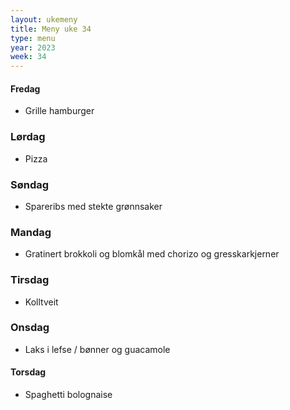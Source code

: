 ```yaml
---
layout: ukemeny
title: Meny uke 34
type: menu
year: 2023
week: 34
---
```


#### Fredag

- Grille hamburger

### Lørdag

- Pizza

### Søndag

- Spareribs med stekte grønnsaker

### Mandag

- Gratinert brokkoli og blomkål med chorizo og gresskarkjerner

### Tirsdag

- Kolltveit

### Onsdag

- Laks i lefse / bønner og guacamole

#### Torsdag

- Spaghetti bolognaise
